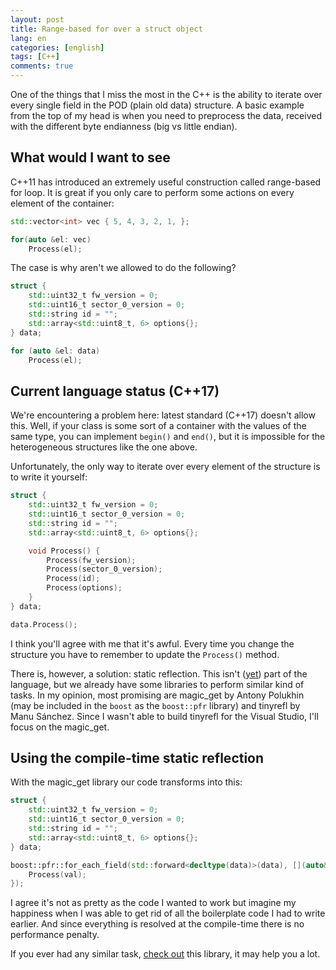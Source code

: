 ```yaml
---
layout: post
title: Range-based for over a struct object
lang: en
categories: [english]
tags: [C++]
comments: true
---
```


One of the things that I miss the most in the C++ is the ability to iterate over every single field in the POD (plain old data) structure. A basic example from the top of my head is when you need to preprocess the data, received with the different byte endianness (big vs little endian).

## What would I want to see

C++11 has introduced an extremely useful construction called range-based for loop. It is great if you only care to perform some actions on every element of the container:

```cpp
std::vector<int> vec { 5, 4, 3, 2, 1, };

for(auto &el: vec)
    Process(el);
```

The case is why aren't we allowed to do the following?

```cpp
struct {
    std::uint32_t fw_version = 0;
    std::uint16_t sector_0_version = 0;
    std::string id = "";
    std::array<std::uint8_t, 6> options{};
} data;

for (auto &el: data)
    Process(el);
```

## Current language status (C++17)

We're encountering a problem here: latest standard (C++17) doesn't allow this. Well, if your class is some sort of a container with the values of the same type, you can implement `begin()` and `end()`, but it is impossible for the heterogeneous structures like the one above.

Unfortunately, the only way to iterate over every element of the structure is to write it yourself:

```cpp
struct {
    std::uint32_t fw_version = 0;
    std::uint16_t sector_0_version = 0;
    std::string id = "";
    std::array<std::uint8_t, 6> options{};

    void Process() {
        Process(fw_version);
        Process(sector_0_version);
        Process(id);
        Process(options);
    }
} data;

data.Process();
```

I think you'll agree with me that it's awful. Every time you change the structure you have to remember to update the `Process()` method.

There is, however, a solution: static reflection. This isn't ([yet](http://wg21.link/p0194r3)) part of the language, but we already have some libraries to perform similar kind of tasks. In my opinion, most promising are magic_get by Antony Polukhin (may be included in the `boost` as the `boost::pfr` library) and tinyrefl by Manu Sánchez. Since I wasn't able to build tinyrefl for the Visual Studio, I'll focus on the magic_get.

## Using the compile-time static reflection

With the magic_get library our code transforms into this:

```cpp
struct {
    std::uint32_t fw_version = 0;
    std::uint16_t sector_0_version = 0;
    std::string id = "";
    std::array<std::uint8_t, 6> options{};
} data;

boost::pfr::for_each_field(std::forward<decltype(data)>(data), [](auto&& val) { 
    Process(val); 
});
```

I agree it's not as pretty as the code I wanted to work but imagine my happiness when I was able to get rid of all the boilerplate code I had to write earlier. And since everything is resolved at the compile-time there is no performance penalty.

If you ever had any similar task, [check out](https://github.com/apolukhin/magic_get) this library, it may help you a lot.
